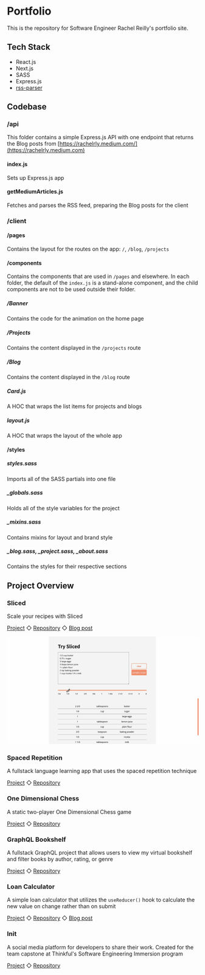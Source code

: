 # Portfolio

This is the repository for Software Engineer Rachel Reilly's portfolio site.

## Tech Stack

- React.js
- Next.js
- SASS
- Express.js
- [rss-parser](https://www.npmjs.com/package/rss-parser)

## Codebase 

### /api

This folder contains a simple Express.js API with one endpoint that returns the Blog posts from [https://rachelrly.medium.com/](https://rachelrly.medium.com)

#### index.js

Sets up Express.js app

#### getMediumArticles.js

Fetches and parses the RSS feed, preparing the Blog posts for the client

### /client

#### /pages

Contains the layout for the routes on the app: `/`, `/blog`, `/projects`

#### /components

Contains the components that are used in `/pages` and elsewhere. In each folder, the default of the `index.js` is a stand-alone component, and the child components are not to be used outside their folder. 

##### /Banner

Contains the code for the animation on the home page

##### /Projects

Contains the content displayed in the `/projects` route

##### /Blog

Contains the content displayed in the `/blog` route

##### Card.js

A HOC that wraps the list items for projects and blogs

##### layout.js

A HOC that wraps the layout of the whole app

#### /styles

##### styles.sass

Imports all of the SASS partials into one file

##### _globals.sass

Holds all of the style variables for the project

##### _mixins.sass

Contains mixins for layout and brand style

##### _blog.sass, _project.sass, _about.sass

Contains the styles for their respective sections

## Project Overview

### Sliced

Scale your recipes with Sliced

[Project](https://sliced.rachanastasia.vercel.app/) ◇ 
[Repository](https://github.com/rachelrly/sliced) ◇ 
[Blog post](https://rachelrly.medium.com/a-tale-of-three-string-parsing-algorithms-ed62a13bc62b)

![](client/assets/scale-down.jpg)

### Spaced Repetition

A fullstack language learning app that uses the spaced repetition technique

[Project](https://spaced-repetition-dun.vercel.app/) ◇ 
[Repository](https://github.com/rachelrly/spaced-repetition-server)

### One Dimensional Chess

A static two-player One Dimensional Chess game

[Project](https://one-d-chess.vercel.app/) ◇ 
[Repository](https://github.com/Rachanastasia/one-dimensional-chess)


### GraphQL Bookshelf

A fullstack GraphQL project that allows users to view my virtual bookshelf and filter books by author, rating, or genre

[Project](https://bookshelf.rachanastasia.vercel.app/) ◇ 
[Repository](https://github.com/rachelrly/graphql-bookshelf-api)


### Loan Calculator

A simple loan calculator that utilizes the `useReducer()` hook to calculate the new value on change rather than on submit

[Project](https://loan-calculator-two.vercel.app/) ◇ 
[Repository](https://github.com/rachelrly/loan-calculator) ◇ 
[Blog post](https://rachelrly.medium.com/usestate-vs-usereducer-9bbfca768f51)



### Init

A social media platform for developers to share their work. Created for the team capstone at Thinkful's Software Engineering Immersion program

[Project](https://init-rachel.vercel.app/) ◇ 
[Repository](https://github.com/Rachanastasia/init) 
